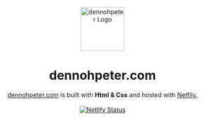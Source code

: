 <div align="center">
  <img alt="dennohpeter Logo" src="https://raw.githubusercontent.com/dennohpeter/portfolio/master/static/favicon/android-chrome-512x512.png" width="100">
</div>

<h1 align="center">
 dennohpeter.com
 </h1>
<div align="center">
<a href="https://dennohpeter.com" target="_blank">dennohpeter.com</a> is built with <strong>Html & Css</strong> and hosted with <a href="https://www.netlify.com">Netfily.</a>
</div>
<br>
<div align="center">
  <a href="https://app.netlify.com/sites/dennohpeter/deploys">
  <img src="https://api.netlify.com/api/v1/badges/da19351b-45ac-4a6f-89dd-40669f1bda93/deploy-status" alt="Netlify Status">
</a>
</div>

